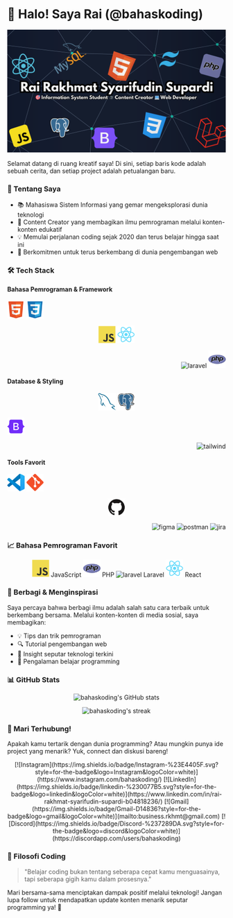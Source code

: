 # 👋 Halo! Saya Rai (@bahaskoding)

![Banner GitHub](https://github.com/BahasKoding/BahasKoding/blob/main/banner%20github.png)

Selamat datang di ruang kreatif saya! Di sini, setiap baris kode adalah sebuah cerita, dan setiap project adalah petualangan baru.

### 🌟 Tentang Saya

- 📚 Mahasiswa Sistem Informasi yang gemar mengeksplorasi dunia teknologi
- 🎥 Content Creator yang membagikan ilmu pemrograman melalui konten-konten edukatif
- 💡 Memulai perjalanan coding sejak 2020 dan terus belajar hingga saat ini
- 🚀 Berkomitmen untuk terus berkembang di dunia pengembangan web

### 🛠️ Tech Stack

#### Bahasa Pemrograman & Framework

<p align="left">
  <img src="https://raw.githubusercontent.com/devicons/devicon/master/icons/html5/html5-original.svg" alt="html5" width="40" height="40"/>
  <img src="https://raw.githubusercontent.com/devicons/devicon/master/icons/css3/css3-original.svg" alt="css3" width="40" height="40"/>
</p>
<p align="center">
  <img src="https://raw.githubusercontent.com/devicons/devicon/master/icons/javascript/javascript-original.svg" alt="javascript" width="40" height="40"/>
  <img src="https://raw.githubusercontent.com/devicons/devicon/master/icons/react/react-original.svg" alt="react" width="40" height="40"/>
</p>
<p align="right">
  <img src="https://cdn.worldvectorlogo.com/logos/laravel-2.svg" alt="laravel" width="40" height="40"/>
  <img src="https://raw.githubusercontent.com/devicons/devicon/master/icons/php/php-original.svg" alt="php" width="40" height="40"/>
</p>

#### Database & Styling
<p align="center">
  <img src="https://raw.githubusercontent.com/devicons/devicon/master/icons/mysql/mysql-original.svg" alt="mysql" width="40" height="40"/>
  <img src="https://raw.githubusercontent.com/devicons/devicon/master/icons/postgresql/postgresql-original.svg" alt="postgresql" width="40" height="40"/>
</p>
<p align="left">
  <img src="https://raw.githubusercontent.com/devicons/devicon/master/icons/bootstrap/bootstrap-plain.svg" alt="bootstrap" width="40" height="40"/>
</p>
<p align="right">
  <img src="https://www.vectorlogo.zone/logos/tailwindcss/tailwindcss-icon.svg" alt="tailwind" width="40" height="40"/>
</p>

#### Tools Favorit
<p align="left">
  <img src="https://raw.githubusercontent.com/devicons/devicon/master/icons/vscode/vscode-original.svg" alt="vscode" width="40" height="40"/>
  <img src="https://raw.githubusercontent.com/devicons/devicon/master/icons/git/git-original.svg" alt="git" width="40" height="40"/>
</p>
<p align="center">
  <img src="https://raw.githubusercontent.com/devicons/devicon/master/icons/github/github-original.svg" alt="github" width="40" height="40"/>
</p>
<p align="right">
  <img src="https://www.vectorlogo.zone/logos/figma/figma-icon.svg" alt="figma" width="40" height="40"/>
  <img src="https://www.vectorlogo.zone/logos/getpostman/getpostman-icon.svg" alt="postman" width="40" height="40"/>
  <img src="https://www.vectorlogo.zone/logos/atlassian_jira/atlassian_jira-icon.svg" alt="jira" width="40" height="40"/>
</p>

### 📈 Bahasa Pemrograman Favorit

<p align="center">
  <img src="https://raw.githubusercontent.com/devicons/devicon/master/icons/javascript/javascript-original.svg" alt="javascript" width="40" height="40"/> JavaScript
  <img src="https://raw.githubusercontent.com/devicons/devicon/master/icons/php/php-original.svg" alt="php" width="40" height="40"/> PHP
  <img src="https://cdn.worldvectorlogo.com/logos/laravel-2.svg" alt="laravel" width="40" height="40"/> Laravel
  <img src="https://raw.githubusercontent.com/devicons/devicon/master/icons/react/react-original.svg" alt="react" width="40" height="40"/> React
</p>

### 📱 Berbagi & Menginspirasi

Saya percaya bahwa berbagi ilmu adalah salah satu cara terbaik untuk berkembang bersama. Melalui konten-konten di media sosial, saya membagikan:
- 💡 Tips dan trik pemrograman
- 🔍 Tutorial pengembangan web
- 🎯 Insight seputar teknologi terkini
- 🌱 Pengalaman belajar programming

### 📊 GitHub Stats

<p align="center">
  <img src="https://github-readme-stats.vercel.app/api?username=bahaskoding&show_icons=true&theme=radical" alt="bahaskoding's GitHub stats" />
</p>

<p align="center">
  <img src="https://github-readme-streak-stats.herokuapp.com/?user=bahaskoding&theme=dark" alt="bahaskoding's streak" />
</p>

### 🤝 Mari Terhubung!

Apakah kamu tertarik dengan dunia programming? Atau mungkin punya ide project yang menarik? Yuk, connect dan diskusi bareng!

<p align="center">
  [![Instagram](https://img.shields.io/badge/Instagram-%23E4405F.svg?style=for-the-badge&logo=Instagram&logoColor=white)](https://www.instagram.com/bahaskoding/)
  [![LinkedIn](https://img.shields.io/badge/linkedin-%230077B5.svg?style=for-the-badge&logo=linkedin&logoColor=white)](https://www.linkedin.com/in/rai-rakhmat-syarifudin-supardi-b04818236/)
  [![Gmail](https://img.shields.io/badge/Gmail-D14836?style=for-the-badge&logo=gmail&logoColor=white)](mailto:business.rkhmt@gmail.com)
  [![Discord](https://img.shields.io/badge/Discord-%237289DA.svg?style=for-the-badge&logo=discord&logoColor=white)](https://discordapp.com/users/bahaskoding)
</p>

### 💭 Filosofi Coding

> "Belajar coding bukan tentang seberapa cepat kamu menguasainya, tapi seberapa gigih kamu dalam prosesnya."

Mari bersama-sama menciptakan dampak positif melalui teknologi! Jangan lupa follow untuk mendapatkan update konten menarik seputar programming ya! 🚀